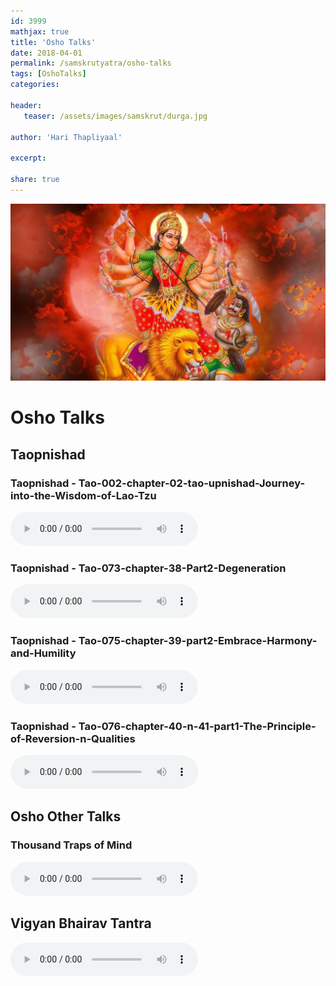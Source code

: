 ```yaml
---    
id: 3999    
mathjax: true    
title: 'Osho Talks'    
date: 2018-04-01    
permalink: /samskrutyatra/osho-talks
tags: [OshoTalks]    
categories:    
    
header:    
   teaser: /assets/images/samskrut/durga.jpg    
    
author: 'Hari Thapliyaal'    
    
excerpt:    
    
share: true    
---    
```

    
![](/assets/images/samskrut/durga.jpg)    
    
# Osho Talks       

## Taopnishad

### Taopnishad - Tao-002-chapter-02-tao-upnishad-Journey-into-the-Wisdom-of-Lao-Tzu
<audio controls>
  <source src="https://raw.githubusercontent.com/dasarpai/DAI-mp3/Osho-Tao-upnishad/main/Tao-002-chapter-02-tao-upnishad-Journey-into-the-Wisdom-of-Lao-Tzu.mp3" type="audio/mpeg">
  Your browser does not support the audio element.
</audio>

### Taopnishad - Tao-073-chapter-38-Part2-Degeneration
<audio controls>
  <source src="https://raw.githubusercontent.com/dasarpai/DAI-mp3/Osho-Tao-upnishad/main/Tao-073-chapter-38-Part2-Degeneration.mp3" type="audio/mpeg">
  Your browser does not support the audio element.
</audio>

### Taopnishad - Tao-075-chapter-39-part2-Embrace-Harmony-and-Humility
<audio controls>
  <source src="https://raw.githubusercontent.com/dasarpai/DAI-mp3/Osho-Tao-upnishad/main/Tao-075-chapter-39-part2-Embrace-Harmony-and-Humility.mp3" type="audio/mpeg">
  Your browser does not support the audio element.
</audio>

### Taopnishad - Tao-076-chapter-40-n-41-part1-The-Principle-of-Reversion-n-Qualities
<audio controls>
  <source src="https://raw.githubusercontent.com/dasarpai/DAI-mp3/Osho-Tao-upnishad/main/Tao-076-chapter-40-n-41-part1-The-Principle-of-Reversion-n-Qualities.mp3" type="audio/mpeg">
  Your browser does not support the audio element.
</audio>


## Osho Other Talks

### Thousand Traps of Mind
<audio controls>
  <source src="https://raw.githubusercontent.com/dasarpai/mp3/main/thousand-traps-of-mind.mp3" type="audio/mpeg">
  Your browser does not support the audio element.
</audio>

## Vigyan Bhairav Tantra
<audio controls>
  <source src="https://raw.githubusercontent.com/dasarpai/mp3/main/vigyan-bhairav-tantra.mp3" type="audio/mpeg">
  Your browser does not support the audio element.
</audio>
